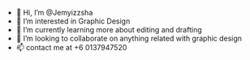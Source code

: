 - 👋 Hi, I’m @Jemyizzsha
- 👀 I’m interested in Graphic Design
- 🌱 I’m currently learning more about editing and drafting
- 💞️ I’m looking to collaborate on anything related with graphic design
- 📫 contact me at +6 0137947520

<!---
Jemyizzsha/Jemyizzsha is a ✨ special ✨ repository because its `README.md` (this file) appears on your GitHub profile.
You can click the Preview link to take a look at your changes.
--->
